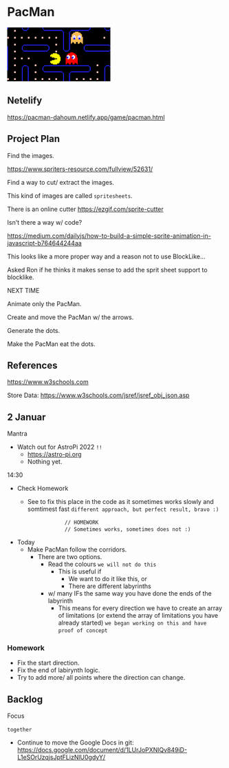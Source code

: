 # PacMan

![](logo.png)

## Netelify

https://pacman-dahoum.netlify.app/game/pacman.html

## Project Plan

Find the images.

https://www.spriters-resource.com/fullview/52631/

Find a way to cut/ extract the images.

This kind of images are called `spritesheets`.

There is an online cutter https://ezgif.com/sprite-cutter

Isn't there a way w/ code?

https://medium.com/dailyjs/how-to-build-a-simple-sprite-animation-in-javascript-b764644244aa

This looks like a more proper way and a reason not to use BlockLike...

Asked Ron if he thinks it makes sense to add the sprit sheet support to blocklike.

NEXT TIME

Animate only the PacMan.

Create and move the PacMan w/ the arrows.

Generate the dots.

Make the PacMan eat the dots.

## References

https://www.w3schools.com


Store Data:
https://www.w3schools.com/jsref/jsref_obj_json.asp

## 2 Januar

Mantra

* Watch out for AstroPi 2022 `!!`
  * https://astro-pi.org
  * Nothing yet.

14:30

* Check Homework
  * See to fix this place in the code as it sometimes works slowly and somtimest fast `different approach, but perfect result, bravo :)`

                    // HOMEWORK
                    // Sometimes works, sometimes does not :)
* Today
  * Make PacMan follow the corridors.
    * There are two options.
      * Read the colours `we will not do this`
        * This is useful if
          * We want to do it like this, or
          * There are different labyrinths
      * w/ many IFs the same way you have done the ends of the labyrinth
        * This means for every direction we have to create an array of limitations (or extend the array of limitations you have already started) `we began working on this and have proof of concept`

### Homework

* Fix the start direction.
* Fix the end of labirynth logic.
* Try to add more/ all points where the direction can change.

## Backlog

Focus

`together`

* Continue to move the Google Docs in git: https://docs.google.com/document/d/1LUrJoPXNlQv849iD-L1eSOrUzqjsJptFLizNlU0gdyY/